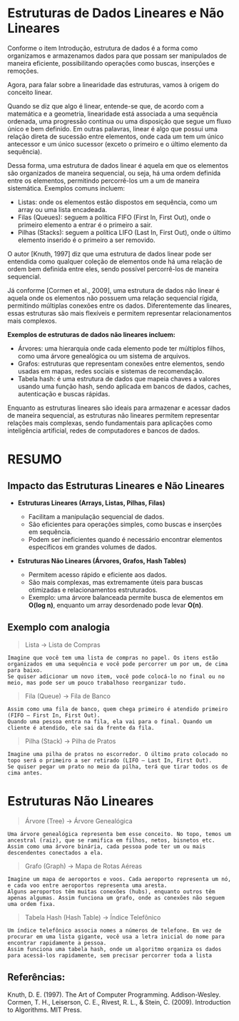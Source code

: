 # Estruturas de Dados Lineares e Não Lineares

Conforme o item Introdução, estrutura de dados é a forma como organizamos e armazenamos dados para que possam ser manipulados de maneira eficiente, possibilitando operações como buscas, inserções e remoções.

Agora, para falar sobre a linearidade das estruturas, vamos à origem do conceito linear.

Quando se diz que algo é linear, entende-se que, de acordo com a matemática e a geometria, linearidade está associada a uma sequência ordenada, uma progressão contínua ou uma disposição que segue um fluxo único e bem definido. Em outras palavras, linear é algo que possui uma relação direta de sucessão entre elementos, onde cada um tem um único antecessor e um único sucessor (exceto o primeiro e o último elemento da sequência).

Dessa forma, uma estrutura de dados linear é aquela em que os elementos são organizados de maneira sequencial, ou seja, há uma ordem definida entre os elementos, permitindo percorrê-los um a um de maneira sistemática. Exemplos comuns incluem:

- Listas: onde os elementos estão dispostos em sequência, como um array ou uma lista encadeada.
- Filas (Queues): seguem a política FIFO (First In, First Out), onde o primeiro elemento a entrar é o primeiro a sair.
- Pilhas (Stacks): seguem a política LIFO (Last In, First Out), onde o último elemento inserido é o primeiro a ser removido.

O autor [Knuth, 1997] diz que uma estrutura de dados linear pode ser entendida como qualquer coleção de elementos onde há uma relação de ordem bem definida entre eles, sendo possível percorrê-los de maneira sequencial.

Já conforme [Cormen et al., 2009], uma estrutura de dados não linear é aquela onde os elementos não possuem uma relação sequencial rígida, permitindo múltiplas conexões entre os dados. Diferentemente das lineares, essas estruturas são mais flexíveis e permitem representar relacionamentos mais complexos.

**Exemplos de estruturas de dados não lineares incluem:**

- Árvores: uma hierarquia onde cada elemento pode ter múltiplos filhos, como uma árvore genealógica ou um sistema de arquivos.
- Grafos: estruturas que representam conexões entre elementos, sendo usadas em mapas, redes sociais e sistemas de recomendação.
- Tabela hash: é uma estrutura de dados que mapeia chaves a valores usando uma função hash, sendo aplicada em bancos de dados, caches, autenticação e buscas rápidas.

Enquanto as estruturas lineares são ideais para armazenar e acessar dados de maneira sequencial, as estruturas não lineares permitem representar relações mais complexas, sendo fundamentais para aplicações como inteligência artificial, redes de computadores e bancos de dados.

# RESUMO

## Impacto das Estruturas Lineares e Não Lineares 

- **Estruturas Lineares (Arrays, Listas, Pilhas, Filas)**  
  - Facilitam a manipulação sequencial de dados.  
  - São eficientes para operações simples, como buscas e inserções em sequência.  
  - Podem ser ineficientes quando é necessário encontrar elementos específicos em grandes volumes de dados.  

- **Estruturas Não Lineares (Árvores, Grafos, Hash Tables)**  
  - Permitem acesso rápido e eficiente aos dados.  
  - São mais complexas, mas extremamente úteis para buscas otimizadas e relacionamentos estruturados.  
  - Exemplo: uma árvore balanceada permite busca de elementos em **O(log n)**, enquanto um array desordenado pode levar **O(n)**.  

## Exemplo com analogia

> Lista → Lista de Compras

    Imagine que você tem uma lista de compras no papel. Os itens estão organizados em uma sequência e você pode percorrer um por um, de cima para baixo.
    Se quiser adicionar um novo item, você pode colocá-lo no final ou no meio, mas pode ser um pouco trabalhoso reorganizar tudo.

> Fila (Queue) → Fila de Banco

    Assim como uma fila de banco, quem chega primeiro é atendido primeiro (FIFO – First In, First Out).
    Quando uma pessoa entra na fila, ela vai para o final. Quando um cliente é atendido, ele sai da frente da fila.

> Pilha (Stack) → Pilha de Pratos

    Imagine uma pilha de pratos no escorredor. O último prato colocado no topo será o primeiro a ser retirado (LIFO – Last In, First Out).
    Se quiser pegar um prato no meio da pilha, terá que tirar todos os de cima antes.

# Estruturas Não Lineares
> Árvore (Tree) → Árvore Genealógica

    Uma árvore genealógica representa bem esse conceito. No topo, temos um ancestral (raiz), que se ramifica em filhos, netos, bisnetos etc.
    Assim como uma árvore binária, cada pessoa pode ter um ou mais descendentes conectados a ela.

> Grafo (Graph) → Mapa de Rotas Aéreas

    Imagine um mapa de aeroportos e voos. Cada aeroporto representa um nó, e cada voo entre aeroportos representa uma aresta.
    Alguns aeroportos têm muitas conexões (hubs), enquanto outros têm apenas algumas. Assim funciona um grafo, onde as conexões não seguem uma ordem fixa.

> Tabela Hash (Hash Table) → Índice Telefônico

    Um índice telefônico associa nomes a números de telefone. Em vez de procurar em uma lista gigante, você usa a letra inicial do nome para encontrar rapidamente a pessoa.
    Assim funciona uma tabela hash, onde um algoritmo organiza os dados para acessá-los rapidamente, sem precisar percorrer toda a lista

## Referências:

Knuth, D. E. (1997). The Art of Computer Programming. Addison-Wesley.
Cormen, T. H., Leiserson, C. E., Rivest, R. L., & Stein, C. (2009). Introduction to Algorithms. MIT Press.